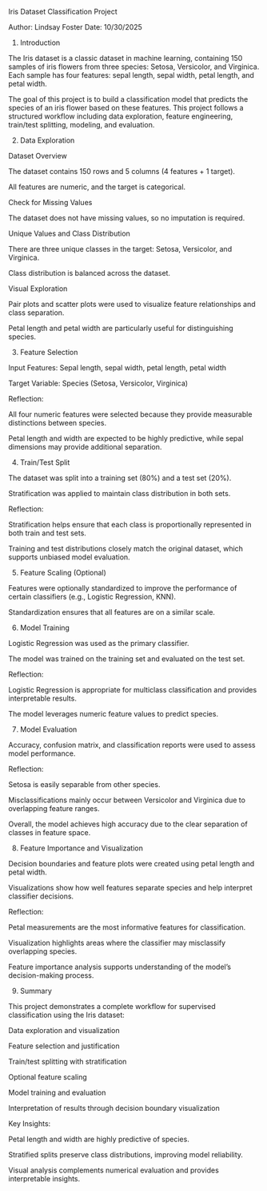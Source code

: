 Iris Dataset Classification Project

Author: Lindsay Foster
Date: 10/30/2025

1. Introduction

The Iris dataset is a classic dataset in machine learning, containing 150 samples of iris flowers from three species: Setosa, Versicolor, and Virginica. Each sample has four features: sepal length, sepal width, petal length, and petal width.

The goal of this project is to build a classification model that predicts the species of an iris flower based on these features. This project follows a structured workflow including data exploration, feature engineering, train/test splitting, modeling, and evaluation.

2. Data Exploration

Dataset Overview

The dataset contains 150 rows and 5 columns (4 features + 1 target).

All features are numeric, and the target is categorical.

Check for Missing Values

The dataset does not have missing values, so no imputation is required.

Unique Values and Class Distribution

There are three unique classes in the target: Setosa, Versicolor, and Virginica.

Class distribution is balanced across the dataset.

Visual Exploration

Pair plots and scatter plots were used to visualize feature relationships and class separation.

Petal length and petal width are particularly useful for distinguishing species.

3. Feature Selection

Input Features: Sepal length, sepal width, petal length, petal width

Target Variable: Species (Setosa, Versicolor, Virginica)

Reflection:

All four numeric features were selected because they provide measurable distinctions between species.

Petal length and width are expected to be highly predictive, while sepal dimensions may provide additional separation.

4. Train/Test Split

The dataset was split into a training set (80%) and a test set (20%).

Stratification was applied to maintain class distribution in both sets.

Reflection:

Stratification helps ensure that each class is proportionally represented in both train and test sets.

Training and test distributions closely match the original dataset, which supports unbiased model evaluation.

5. Feature Scaling (Optional)

Features were optionally standardized to improve the performance of certain classifiers (e.g., Logistic Regression, KNN).

Standardization ensures that all features are on a similar scale.

6. Model Training

Logistic Regression was used as the primary classifier.

The model was trained on the training set and evaluated on the test set.

Reflection:

Logistic Regression is appropriate for multiclass classification and provides interpretable results.

The model leverages numeric feature values to predict species.

7. Model Evaluation

Accuracy, confusion matrix, and classification reports were used to assess model performance.

Reflection:

Setosa is easily separable from other species.

Misclassifications mainly occur between Versicolor and Virginica due to overlapping feature ranges.

Overall, the model achieves high accuracy due to the clear separation of classes in feature space.

8. Feature Importance and Visualization

Decision boundaries and feature plots were created using petal length and petal width.

Visualizations show how well features separate species and help interpret classifier decisions.

Reflection:

Petal measurements are the most informative features for classification.

Visualization highlights areas where the classifier may misclassify overlapping species.

Feature importance analysis supports understanding of the model’s decision-making process.

9. Summary

This project demonstrates a complete workflow for supervised classification using the Iris dataset:

Data exploration and visualization

Feature selection and justification

Train/test splitting with stratification

Optional feature scaling

Model training and evaluation

Interpretation of results through decision boundary visualization

Key Insights:

Petal length and width are highly predictive of species.

Stratified splits preserve class distributions, improving model reliability.

Visual analysis complements numerical evaluation and provides interpretable insights.
